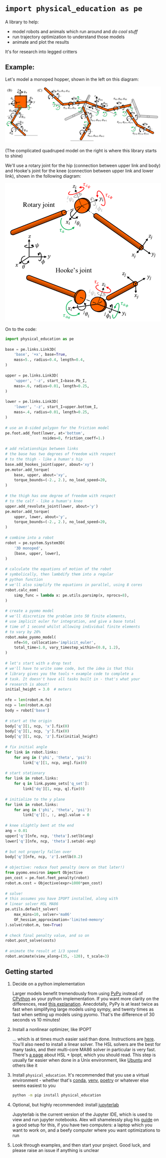 # `import physical_education as pe`
A library to help:
* model robots and animals which run around and _do cool stuff_
* run trajectory optimization to understand those models
* animate and plot the results

It's for research into legged critters

## Example:

Let's model a monoped hopper, shown in the left on this diagram:

![Monoped and quadruped](monoped-and-quadruped.png)

(The complicated quadruped model on the right is where this library starts to shine)

We'll use a rotary joint for the hip (connection between upper link and body) and Hooke's joint for the knee (connection between upper link and lower link), shown in the following diagram:

![Rotary and Hooke's joints](joint-types.png)

On to the code:

```python
import physical_education as pe

base = pe.links.Link3D(
    'base', '+x', base=True,
    mass=5., radius=0.4, length=0.4,
)

upper = pe.links.Link3D(
    'upper', '-z', start_I=base.Pb_I,
    mass=.6, radius=0.01, length=0.25,
)

lower = pe.links.Link3D(
    'lower', '-z', start_I=upper.bottom_I,
    mass=.4, radius=0.01, length=0.25,
)

# use an 8-sided polygon for the friction model
pe.foot.add_foot(lower, at='bottom',
                 nsides=8, friction_coeff=1.)

# add relationships between links
# the base has two degrees of freedom with respect
# to the thigh - like a human's hip
base.add_hookes_joint(upper, about='xy')
pe.motor.add_torque(
    base, upper, about='xy',
    torque_bounds=(-2., 2.), no_load_speed=20,
)

# the thigh has one degree of freedom with respect
# to the calf - like a human's knee
upper.add_revolute_joint(lower, about='y')
pe.motor.add_torque(
    upper, lower, about='y',
    torque_bounds=(-2., 2.), no_load_speed=20,
)

# combine into a robot
robot = pe.system.System3D(
    '3D monoped',
    [base, upper, lower],
)

# calculate the equations of motion of the robot
# symbolically, then lambdify them into a regular
# python function
# we'll also simplify the equations in parallel, using 8 cores
robot.calc_eom(
    simp_func = lambda x: pe.utils.parsimp(x, nprocs=8),
)

# create a pyomo model
# we'll discretize the problem into 50 finite elements,
# use implicit euler for integration, and give a base total
# time of 1 second whilst allowing individual finite elements
# to vary by 20%
robot.make_pyomo_model(
    nfe=50, collocation='implicit_euler',
    total_time=1.0, vary_timestep_within=(0.8, 1.2),
)

# let's start with a drop test
# we'll have to write some code, but the idea is that this
# library gives you the tools + example code to complete a
# task. It doesn't have all tasks built in - that's what your
# research is about!
initial_height = 3.0  # meters

nfe = len(robot.m.fe)
ncp = len(robot.m.cp)
body = robot['base']

# start at the origin
body['q'][1, ncp, 'x'].fix(0)
body['q'][1, ncp, 'y'].fix(0)
body['q'][1, ncp, 'z'].fix(initial_height)

# fix initial angle
for link in robot.links:
    for ang in ('phi', 'theta', 'psi'):
        link['q'][1, ncp, ang].fix(0)

# start stationary
for link in robot.links:
    for q in link.pyomo_sets['q_set']:
        link['dq'][1, ncp, q].fix(0)

# initialize to the y plane
for link in robot.links:
    for ang in ('phi', 'theta', 'psi'):
        link['q'][:, :, ang].value = 0

# knee slightly bent at the end
ang = 0.01
upper['q'][nfe, ncp, 'theta'].setlb(ang)
lower['q'][nfe, ncp, 'theta'].setub(-ang)

# but not properly fallen over
body['q'][nfe, ncp, 'z'].setlb(0.2)

# objective: reduce foot penalty (more on that later!)
from pyomo.environ import Objective
pen_cost = pe.foot.feet_penalty(robot)
robot.m.cost = Objective(expr=1000*pen_cost)

# solve!
# this assumes you have IPOPT installed, along with
# linear solver HSL MA86
pe.utils.default_solver(
    max_mins=10, solver='ma86'
    OF_hessian_approximation='limited-memory'
).solve(robot.m, tee=True)

# check final penalty value, and so on
robot.post_solve(costs)

# animate the result at 1/3 speed
robot.animate(view_along=(35, -120), t_scale=3)
```

## Getting started

1. Decide on a python implementation

   Larger models benefit tremendously from using [PyPy](https://www.pypy.org/) instead of [CPython](https://www.python.org/downloads/) as your python implementation. If you want more clarity on the differences, read [this explanation](https://stackoverflow.com/questions/17130975/python-vs-cpython#17130986). Anecdotally, PyPy is at least twice as fast when simplifying large models using sympy, and twenty times as fast when setting up models using pyomo. That's the difference of 30 seconds vs 10 minutes!

2. Install a nonlinear optimizer, like IPOPT

   ... which is at times much easier said than done. Instructions are [here](https://github.com/coin-or/Ipopt#getting-started). You'll also need to install a linear solver. The HSL solvers are the best for many tasks, and their multi-core MA86 solver in particular is very fast. There's [a page](http://www.hsl.rl.ac.uk/ipopt/) about HSL + Ipopt, which you should read. This step is usually far easier when done in a Unix environment, like [Ubuntu](https://ubuntu.com/) and others like it

3. Install `physical_education`. It's recommended that you use a virtual environment - whether that's [conda](https://docs.conda.io/en/latest/), [venv](https://docs.python.org/3/tutorial/venv.html), [poetry](https://python-poetry.org/) or whatever else seems easiest to you

   ```bash
   python -m pip install physical_education
   ```

4. Optional, but highly recommended: install [jupyterlab](https://jupyterlab.readthedocs.io/)

   Jupyterlab is the current version of the Jupyter IDE, which is used to view and run jupyter notebooks. Alex will shamelessly plug his [guide](https://alknemeyer.github.io/remote-notebooks/) on a good setup for this, if you have two computers: a laptop which you want to work on, and a beefy computer where you want optimizations to run

5. Look through examples, and then start your project. Good luck, and please raise an issue if anything is unclear
